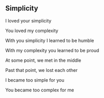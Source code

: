 ## Simplicity

I loved your simplicity

You loved my complexity

With you simplicity I learned to be humble

With my complexity you learned to be proud

At some point, we met in the middle

Past that point, we lost each other

I became too simple for you

You became too complex for me

